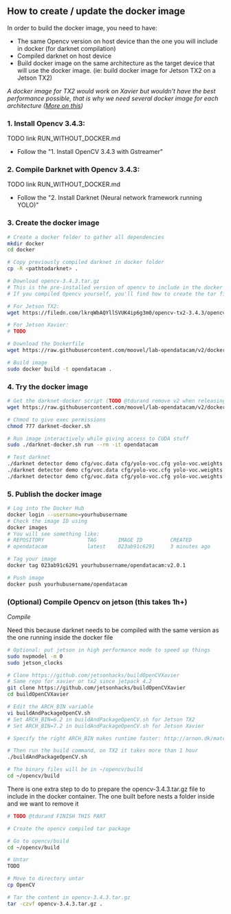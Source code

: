 ## How to create / update the docker image

In order to build the docker image, you need to have:

- The same Opencv version on host device than the one you will include in docker (for darknet compilation)
- Compiled darknet on host device
- Build docker image on the same architecture as the target device that will use the docker image. (ie: build docker image for Jetson TX2 on a Jetson TX2)


*A docker image for TX2 would work on Xavier but wouldn't have the best performance possible, that is why we need several docker image for each architecture ([More on this](http://arnon.dk/matching-sm-architectures-arch-and-gencode-for-various-nvidia-cards/))*

### 1. Install Opencv 3.4.3:

TODO link RUN_WITHOUT_DOCKER.md

- Follow the "1. Install OpenCV 3.4.3 with Gstreamer"

### 2. Compile Darknet with Opencv 3.4.3:

TODO link RUN_WITHOUT_DOCKER.md

- Follow the "2. Install Darknet (Neural network framework running YOLO)" 

### 3. Create the docker image

```bash
# Create a docker folder to gather all dependencies
mkdir docker
cd docker

# Copy previously compiled darknet in docker folder
cp -R <pathtodarknet> .

# Download opencv-3.4.3.tar.gz
# This is the pre-installed version of opencv to include in the docker container
# If you compiled Opencv yourself, you'll find how to create the tar file in the section explaning how to compile opencv

# For Jetson TX2:
wget https://filedn.com/lkrqWbAQYllSVUK4ip6g3m0/opencv-tx2-3.4.3/opencv-3.4.3.tar.gz

# For Jetson Xavier:
# TODO

# Download the Dockerfile
wget https://raw.githubusercontent.com/moovel/lab-opendatacam/v2/docker/run-jetson/Dockerfile

# Build image
sudo docker build -t opendatacam .
```

### 4. Try the docker image

```bash
# Get the darknet-docker script (TODO @tdurand remove v2 when releasing)
wget https://raw.githubusercontent.com/moovel/lab-opendatacam/v2/docker/run-jetson/darknet-docker.sh

# Chmod to give exec permissions
chmod 777 darknet-docker.sh

# Run image interactively while giving access to CUDA stuff
sudo ./darknet-docker.sh run --rm -it opendatacam

# Test darknet
./darknet detector demo cfg/voc.data cfg/yolo-voc.cfg yolo-voc.weights -c 0 -ext_output -dont_show -json_port 8070 -mjpeg_port 8090
./darknet detector demo cfg/voc.data cfg/yolo-voc.cfg yolo-voc.weights video-stuttgart-10-fps-sd.mp4 -ext_output -dont_show -json_port 8070 -mjpeg_port 8090
./darknet detector demo cfg/voc.data cfg/yolo-voc.cfg yolo-voc.weights "v4l2src ! video/x-raw, framerate=30/1, width=640, height=360 ! videoconvert ! appsink" -ext_output -dont_show -json_port 8070 -mjpeg_port 8090
```

### 5. Publish the docker image

```bash
# Log into the Docker Hub
docker login --username=yourhubusername
# Check the image ID using
docker images
# You will see something like:
# REPOSITORY              TAG       IMAGE ID         CREATED           SIZE
# opendatacam             latest    023ab91c6291     3 minutes ago     1.975 GB

# Tag your image
docker tag 023ab91c6291 yourhubusername/opendatacam:v2.0.1

# Push image
docker push yourhubusername/opendatacam
```

### (Optional) Compile Opencv on jetson (this takes 1h+)

*Compile*

Need this because darknet needs to be compiled with the same version as the one running inside the docker file

```bash
# Optional: put jetson in high performance mode to speed up things
sudo nvpmodel -m 0
sudo jetson_clocks

# Clone https://github.com/jetsonhacks/buildOpenCVXavier 
# Same repo for xavier or tx2 since jetpack 4.2
git clone https://github.com/jetsonhacks/buildOpenCVXavier
cd buildOpenCVXavier

# Edit the ARCH_BIN variable
vi buildAndPackageOpenCV.sh
# Set ARCH_BIN=6.2 in buildAndPackageOpenCV.sh for Jetson TX2
# Set ARCH_BIN=7.2 in buildAndPackageOpenCV.sh for Jetson Xavier

# Specify the right ARCH_BIN makes runtime faster: http://arnon.dk/matching-sm-architectures-arch-and-gencode-for-various-nvidia-cards/

# Then run the build command, on TX2 it takes more than 1 hour
./buildAndPackageOpenCV.sh

# The binary files will be in ~/opencv/build
cd ~/opencv/build
```

There is one extra step to do to prepare the opencv-3.4.3.tar.gz file to include in the docker container. The one built before nests a folder inside and we want to remove it

```bash
# TODO @tdurand FINISH THIS PART

# Create the opencv compiled tar package

# Go to opencv/build
cd ~/opencv/build

# Untar
TODO

# Move to directory untar
cp OpenCV

# Tar the content in opencv-3.4.3.tar.gz
tar -czvf opencv-3.4.3.tar.gz .
```